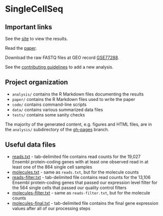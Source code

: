# SingleCellSeq

## Important links

See the [site][] to view the results.

Read the [paper][].

Download the raw FASTQ files at GEO record [GSE77288][geo].

See the [contributing guidelines][contrib] to add a new analysis.

[site]: http://jdblischak.github.io/singleCellSeq/analysis
[paper]: http://www.nature.com/articles/srep39921
[geo]: https://www.ncbi.nlm.nih.gov/geo/query/acc.cgi?acc=GSE77288
[contrib]: https://github.com/jdblischak/singleCellSeq/blob/master/CONTRIBUTING.md

## Project organization

*  `analysis/` contains the R Markdown files documenting the results
*  `paper/` contains the R Markdown files used to write the paper
*  `code/` contains command-line scripts
*  `data/` contains various summarized data files
*  `tests/` contains some sanity checks

The majority of the generated content, e.g. figures and HTML files, are in the `analysis/` subdirectory of the [gh-pages][] branch.

[gh-pages]: https://github.com/jdblischak/singleCellSeq/tree/gh-pages/analysis

## Useful data files

*  [reads.txt][reads] - tab-delimited file contains read counts for the 19,027 Ensembl protein-coding genes with at least one observed read in at least one of the 864 single cell samples
*  [molecules.txt][molecules] - same as `reads.txt`, but for the molecule counts
*  [reads-filter.txt][reads-filter] - tab-delimited file contains read counts for the 13,106 Ensembl protein-coding genes that passed our expression level filter for the 564 single cells that passed our quality control filters
*  [molecules-filter.txt][molecules-filter] - same as `reads-filter.txt`, but for the molecule counts
*  [molecules-final.txt][molecules-final] - tab-delimited file contains the final gene expression values after all of our processing steps


[reads]: https://github.com/jdblischak/singleCellSeq/blob/gh-pages/data/reads.txt
[molecules]: https://github.com/jdblischak/singleCellSeq/blob/gh-pages/data/molecules.txt
[reads-filter]: https://github.com/jdblischak/singleCellSeq/blob/gh-pages/data/reads-filter.txt
[molecules-filter]: https://github.com/jdblischak/singleCellSeq/blob/gh-pages/data/molecules-filter.txt
[molecules-final]: https://github.com/jdblischak/singleCellSeq/blob/gh-pages/data/molecules-final.txt
